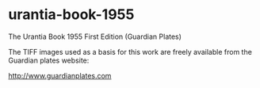urantia-book-1955
=================

The Urantia Book 1955 First Edition (Guardian Plates)

The TIFF images used as a basis for this work are freely
available from the Guardian plates website:

   http://www.guardianplates.com
